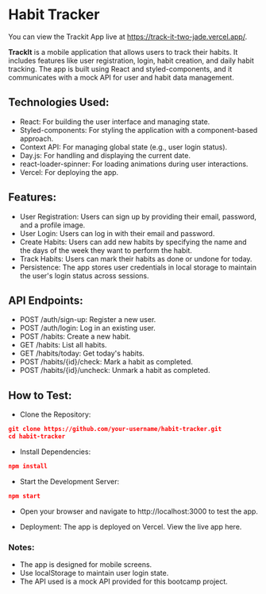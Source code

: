 # Habit Tracker

You can view the Trackit App live at <a href="https://track-it-two-jade.vercel.app/" target="_blank">https://track-it-two-jade.vercel.app/</a>.

**TrackIt** is a mobile application that allows users to track their habits. It includes features like user registration, login, habit creation, and daily habit tracking. The app is built using React and styled-components, and it communicates with a mock API for user and habit data management.

## Technologies Used:
- React: For building the user interface and managing state.
- Styled-components: For styling the application with a component-based approach.
- Context API: For managing global state (e.g., user login status).
- Day.js: For handling and displaying the current date.
- react-loader-spinner: For loading animations during user interactions.
- Vercel: For deploying the app.

## Features:
- User Registration: Users can sign up by providing their email, password, and a profile image.
- User Login: Users can log in with their email and password.
- Create Habits: Users can add new habits by specifying the name and the days of the week they want to perform the habit.
- Track Habits: Users can mark their habits as done or undone for today.
- Persistence: The app stores user credentials in local storage to maintain the user's login status across sessions.

## API Endpoints:
- POST /auth/sign-up: Register a new user.
- POST /auth/login: Log in an existing user.
- POST /habits: Create a new habit.
- GET /habits: List all habits.
- GET /habits/today: Get today's habits.
- POST /habits/{id}/check: Mark a habit as completed.
- POST /habits/{id}/uncheck: Unmark a habit as completed.

## How to Test:
- Clone the Repository:
```json
git clone https://github.com/your-username/habit-tracker.git
cd habit-tracker
```

- Install Dependencies:
```json
npm install
```

- Start the Development Server:
```json
npm start
```

- Open your browser and navigate to http://localhost:3000 to test the app.

- Deployment:
The app is deployed on Vercel. View the live app here.

### Notes:
- The app is designed for mobile screens.
- Use localStorage to maintain user login state.
- The API used is a mock API provided for this bootcamp project.
